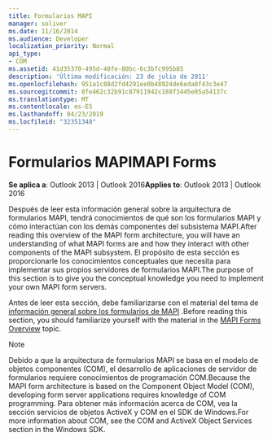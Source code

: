 ```yaml
---
title: Formularios MAPI
manager: soliver
ms.date: 11/16/2014
ms.audience: Developer
localization_priority: Normal
api_type:
- COM
ms.assetid: 41d35370-495d-40fe-80bc-6c3bfc995b85
description: 'Última modificación: 23 de julio de 2011'
ms.openlocfilehash: 951a1c88d2fd4291ee0b48924de6eda8f43c3e47
ms.sourcegitcommit: 8fe462c32b91c87911942c188f3445e85a54137c
ms.translationtype: MT
ms.contentlocale: es-ES
ms.lasthandoff: 04/23/2019
ms.locfileid: "32351348"
---
```

# <a name="mapi-forms"></a><span data-ttu-id="70e8b-103">Formularios MAPI</span><span class="sxs-lookup"><span data-stu-id="70e8b-103">MAPI Forms</span></span>

  
  
<span data-ttu-id="70e8b-104">**Se aplica a**: Outlook 2013 | Outlook 2016</span><span class="sxs-lookup"><span data-stu-id="70e8b-104">**Applies to**: Outlook 2013 | Outlook 2016</span></span> 
  
<span data-ttu-id="70e8b-105">Después de leer esta información general sobre la arquitectura de formularios MAPI, tendrá conocimientos de qué son los formularios MAPI y cómo interactúan con los demás componentes del subsistema MAPI.</span><span class="sxs-lookup"><span data-stu-id="70e8b-105">After reading this overview of the MAPI form architecture, you will have an understanding of what MAPI forms are and how they interact with other components of the MAPI subsystem.</span></span> <span data-ttu-id="70e8b-106">El propósito de esta sección es proporcionarle los conocimientos conceptuales que necesita para implementar sus propios servidores de formularios MAPI.</span><span class="sxs-lookup"><span data-stu-id="70e8b-106">The purpose of this section is to give you the conceptual knowledge you need to implement your own MAPI form servers.</span></span>
  
<span data-ttu-id="70e8b-107">Antes de leer esta sección, debe familiarizarse con el material del tema de [información general sobre los formularios de MAPI](mapi-forms-overview.md) .</span><span class="sxs-lookup"><span data-stu-id="70e8b-107">Before reading this section, you should familiarize yourself with the material in the [MAPI Forms Overview](mapi-forms-overview.md) topic.</span></span> 
  
> [!NOTE]
> <span data-ttu-id="70e8b-108">Debido a que la arquitectura de formularios MAPI se basa en el modelo de objetos componentes (COM), el desarrollo de aplicaciones de servidor de formularios requiere conocimientos de programación COM.</span><span class="sxs-lookup"><span data-stu-id="70e8b-108">Because the MAPI form architecture is based on the Component Object Model (COM), developing form server applications requires knowledge of COM programming.</span></span> <span data-ttu-id="70e8b-109">Para obtener más información acerca de COM, vea la sección servicios de objetos ActiveX y COM en el SDK de Windows.</span><span class="sxs-lookup"><span data-stu-id="70e8b-109">For more information about COM, see the COM and ActiveX Object Services section in the Windows SDK.</span></span> 
  

